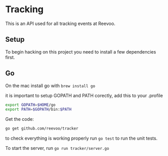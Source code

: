 Tracking
========

This is an API used for all tracking events at Reevoo.

Setup
-----

To begin hacking on this project you need to install a few dependencies first.

Go
---
On the mac install go with `brew install go`

it is important to setup GOPATH and PATH corectly, add this to your .profile

```bash
export GOPATH=$HOME/go
export PATH=$GOPATH/bin:$PATH
```

Get the code:
```bash
go get github.com/reevoo/tracker
```

to check everything is working properly run `go test` to run the unit tests.

To start the server, run `go run tracker/server.go`

<!---

Docker
------
Building the production binary and running the acceptance suite requires docker.

The quickest way to get up and running is [boot2docker](https://github.com/boot2docker/boot2docker) a lightweight linux vm with docker ready installed that runs on VirtualBox.

Install with `brew install boot2docker`
Then `boot2docker init` to download the vm image
Then `boot2docker up` to start the vm

In order to get the command line docker client to connect to the docker deamon running inside the boot2docker VM add this to your .profile
```bash
export DOCKER_HOST=tcp://$(boot2docker ip 2>/dev/null):2375
```

-->